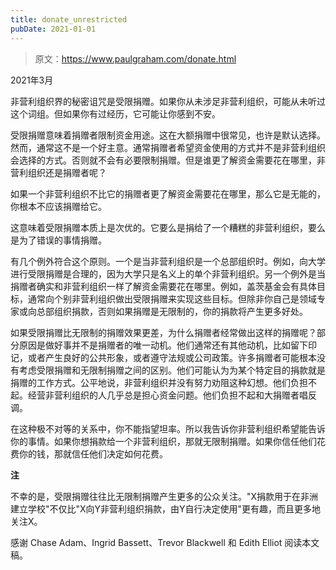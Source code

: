 ```yaml
---
title: donate_unrestricted
pubDate: 2021-01-01
---
```


> 原文：https://www.paulgraham.com/donate.html 

            
2021年3月

非营利组织界的秘密诅咒是受限捐赠。如果你从未涉足非营利组织，可能从未听过这个词组。但如果你有过经历，它可能让你感到不安。

受限捐赠意味着捐赠者限制资金用途。这在大额捐赠中很常见，也许是默认选择。然而，通常这不是一个好主意。通常捐赠者希望资金使用的方式并不是非营利组织会选择的方式。否则就不会有必要限制捐赠。但是谁更了解资金需要花在哪里，非营利组织还是捐赠者呢？

如果一个非营利组织不比它的捐赠者更了解资金需要花在哪里，那么它是无能的，你根本不应该捐赠给它。

这意味着受限捐赠本质上是次优的。它要么是捐给了一个糟糕的非营利组织，要么是为了错误的事情捐赠。

有几个例外符合这个原则。一个是当非营利组织是一个总部组织时。例如，向大学进行受限捐赠是合理的，因为大学只是名义上的单个非营利组织。另一个例外是当捐赠者确实和非营利组织一样了解资金需要花在哪里。例如，盖茨基金会有具体目标，通常向个别非营利组织做出受限捐赠来实现这些目标。但除非你自己是领域专家或向总部组织捐款，否则如果捐赠是无限制的，你的捐款将产生更多好处。

如果受限捐赠比无限制的捐赠效果更差，为什么捐赠者经常做出这样的捐赠呢？部分原因是做好事并不是捐赠者的唯一动机。他们通常还有其他动机，比如留下印记，或者产生良好的公共形象，或者遵守法规或公司政策。许多捐赠者可能根本没有考虑受限捐赠和无限制捐赠之间的区别。他们可能认为为某个特定目的捐款就是捐赠的工作方式。公平地说，非营利组织并没有努力劝阻这种幻想。他们负担不起。经营非营利组织的人几乎总是担心资金问题。他们负担不起和大捐赠者唱反调。

在这种极不对等的关系中，你不能指望坦率。所以我告诉你非营利组织希望能告诉你的事情。如果你想捐款给一个非营利组织，那就无限制捐赠。如果你信任他们花费你的钱，那就信任他们决定如何花费。

**注**

不幸的是，受限捐赠往往比无限制捐赠产生更多的公众关注。"X捐款用于在非洲建立学校"不仅比"X向Y非营利组织捐款，由Y自行决定使用"更有趣，而且更多地关注X。

感谢 Chase Adam、Ingrid Bassett、Trevor Blackwell 和 Edith Elliot 阅读本文稿。
